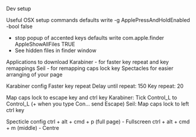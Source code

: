 Dev setup

Useful OSX setup commands
defaults write -g ApplePressAndHoldEnabled -bool false
  - stop popup of accented keys
defaults write com.apple.finder AppleShowAllFiles TRUE
  - See hidden files in finder window

Applications to download
Karabiner - for faster key repeat and key remappings
Seil - for remapping caps lock key
Spectacles for easier arranging of your page

Karabiner config
Faster key repeat
Delay until repeat: 150
Key repeat: 20

Map caps lock to escape key and ctrl key
Karabiner:
  Tick Control_L to Control_L (+ when you type Con… send Escape)
Seil:
  Map caps lock to left ctrl key

Specticle config
ctrl + alt + cmd + p (full page) - Fullscreen
ctrl + alt + cmd + m (middle) - Centre
